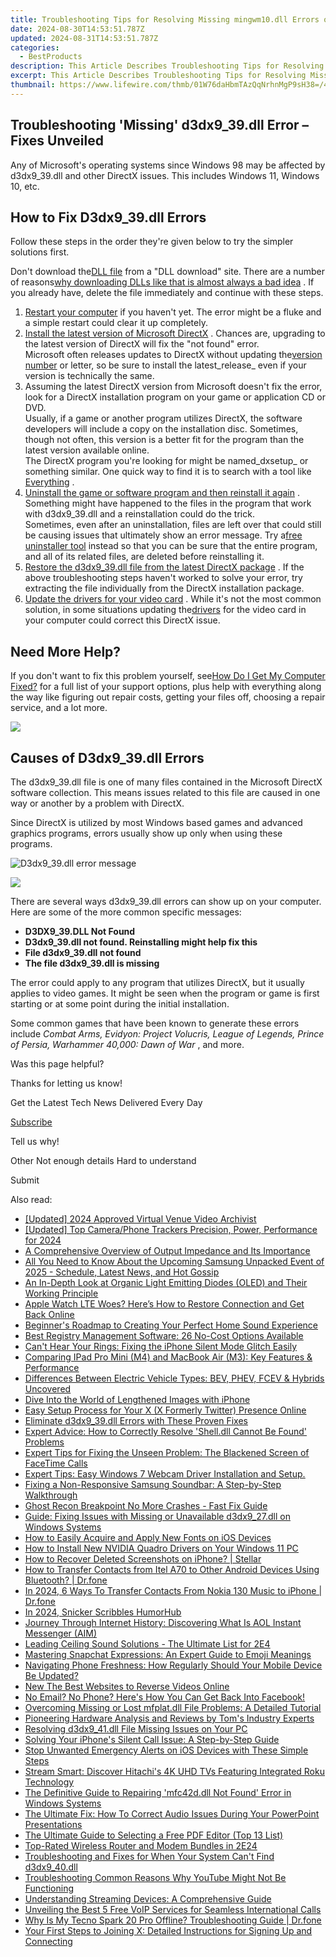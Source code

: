 ```yaml
---
title: Troubleshooting Tips for Resolving Missing mingwm10.dll Errors on Your PC
date: 2024-08-30T14:53:51.787Z
updated: 2024-08-31T14:53:51.787Z
categories:
  - BestProducts
description: This Article Describes Troubleshooting Tips for Resolving Missing mingwm10.dll Errors on Your PC
excerpt: This Article Describes Troubleshooting Tips for Resolving Missing mingwm10.dll Errors on Your PC
thumbnail: https://www.lifewire.com/thmb/01W76daHbmTAzQqNrhnMgP9sH38=/400x300/filters:no_upscale():max_bytes(150000):strip_icc():format(webp)/mingwm10-dll-error-message-0ef8557cdf5c40318e1a6171cbbddd1b.png
---
```


## Troubleshooting 'Missing' d3dx9_39.dll Error – Fixes Unveiled
 Any of Microsoft's operating systems since Windows 98 may be affected by d3dx9\_39.dll and other DirectX issues. This includes Windows 11, Windows 10, etc.  

## How to Fix D3dx9\_39.dll Errors

 Follow these steps in the order they're given below to try the simpler solutions first.

 Don't download the[DLL file](https://www.lifewire.com/what-is-a-dll-file-2625852) from a "DLL download" site. There are a number of reasons[why downloading DLLs like that is almost always a bad idea](https://www.lifewire.com/important-reasons-not-to-download-dll-files-2624455) . If you already have, delete the file immediately and continue with these steps.

1. [Restart your computer](https://www.lifewire.com/how-to-reboot-a-computer-2624568) if you haven't yet. The error might be a fluke and a simple restart could clear it up completely.
2. [Install the latest version of Microsoft DirectX](https://www.lifewire.com/how-to-download-install-directx-2624489) . Chances are, upgrading to the latest version of DirectX will fix the "not found" error.  
 Microsoft often releases updates to DirectX without updating the[version number](https://www.lifewire.com/version-number-2626043) or letter, so be sure to install the latest_release_ even if your version is technically the same.
3. Assuming the latest DirectX version from Microsoft doesn't fix the error, look for a DirectX installation program on your game or application CD or DVD.  
 Usually, if a game or another program utilizes DirectX, the software developers will include a copy on the installation disc. Sometimes, though not often, this version is a better fit for the program than the latest version available online.  
 The DirectX program you're looking for might be named_dxsetup_ or something similar. One quick way to find it is to search with a tool like [Everything](https://www.voidtools.com/) .
4. [Uninstall the game or software program and then reinstall it again](https://www.lifewire.com/what-is-the-proper-way-to-reinstall-a-software-program-2624478) . Something might have happened to the files in the program that work with d3dx9\_39.dll and a reinstallation could do the trick.  
 Sometimes, even after an uninstallation, files are left over that could still be causing issues that ultimately show an error message. Try a[free uninstaller tool](https://www.lifewire.com/free-uninstaller-programs-2625188) instead so that you can be sure that the entire program, and all of its related files, are deleted before reinstalling it.
5. [Restore the d3dx9_39.dll file from the latest DirectX package](https://www.lifewire.com/how-to-restore-a-missing-directx-dll-file-2624516) . If the above troubleshooting steps haven't worked to solve your error, try extracting the file individually from the DirectX installation package.
6. [Update the drivers for your video card](https://www.lifewire.com/how-to-update-drivers-in-windows-2619214) . While it's not the most common solution, in some situations updating the[drivers](https://www.lifewire.com/what-is-a-device-driver-2625796) for the video card in your computer could correct this DirectX issue.

## Need More Help?

 If you don't want to fix this problem yourself, see[How Do I Get My Computer Fixed?](https://www.lifewire.com/how-do-i-get-my-computer-fixed-2625167) for a full list of your support options, plus help with everything along the way like figuring out repair costs, getting your files off, choosing a repair service, and a lot more.

<!-- affiliate ads begin -->
<a href="https://secure.2checkout.com/order/checkout.php?PRODS=3727260&QTY=1&AFFILIATE=108875&CART=1"><img src="http://www.aiseesoft.com/avangate/30p/banner.jpg" border="0"></a>
<!-- affiliate ads end -->
## Causes of D3dx9\_39.dll Errors

 The d3dx9\_39.dll file is one of many files contained in the Microsoft DirectX software collection. This means issues related to this file are caused in one way or another by a problem with DirectX.

 Since DirectX is utilized by most Windows based games and advanced graphics programs, errors usually show up only when using these programs.

![D3dx9_39.dll error message](https://www.lifewire.com/thmb/31gMna-gNNmp9s94SfcwgeSvU_c=/1500x0/filters:no_upscale():max_bytes(150000):strip_icc():format(webp)/d3dx9_39-dll-error-message-59b27a1ec4124400107693a8.png)

<!-- affiliate ads begin -->
<a href="https://shop.systoolsgroup.com/affiliate.php?ACCOUNT=SYSTOOBY&AFFILIATE=108875&PATH=https%3A%2F%2Fwww.systoolsgroup.com%3FAFFILIATE%3D108875%26RESOURCE%3DSysTools%2BSQL%2BRecovery"><img src="https://www.systoolsgroup.com/box/sql-recovery.png" border="0"></a>
<!-- affiliate ads end -->
 There are several ways d3dx9\_39.dll errors can show up on your computer. Here are some of the more common specific messages:

* **D3DX9\_39.DLL Not Found**
* **D3dx9\_39.dll not found. Reinstalling might help fix this**
* **File d3dx9\_39.dll not found**
* **The file d3dx9\_39.dll is missing**

 The error could apply to any program that utilizes DirectX, but it usually applies to video games. It might be seen when the program or game is first starting or at some point during the initial installation.

 Some common games that have been known to generate these errors include _Combat Arms, Evidyon: Project Volucris, League of Legends, Prince of Persia, Warhammer 40,000: Dawn of War_ , and more.

Was this page helpful?

Thanks for letting us know!

 Get the Latest Tech News Delivered Every Day

[Subscribe](https://www.lifewire.com/#)

Tell us why!

 Other  Not enough details  Hard to understand

 Submit

<ins class="adsbygoogle"
     style="display:block"
     data-ad-format="autorelaxed"
     data-ad-client="ca-pub-7571918770474297"
     data-ad-slot="1223367746"></ins>



<ins class="adsbygoogle"
     style="display:block"
     data-ad-client="ca-pub-7571918770474297"
     data-ad-slot="8358498916"
     data-ad-format="auto"
     data-full-width-responsive="true"></ins>

<span class="atpl-alsoreadstyle">Also read:</span>
<div><ul>
<li><a href="https://facebook-video-recording.techidaily.com/updated-2024-approved-virtual-venue-video-archivist/"><u>[Updated] 2024 Approved  Virtual Venue Video Archivist</u></a></li>
<li><a href="https://vp-tips.techidaily.com/updated-top-cameraphone-trackers-precision-power-performance-for-2024/"><u>[Updated] Top Camera/Phone Trackers  Precision, Power, Performance for 2024</u></a></li>
<li><a href="https://tech-renaissance.techidaily.com/a-comprehensive-overview-of-output-impedance-and-its-importance/"><u>A Comprehensive Overview of Output Impedance and Its Importance</u></a></li>
<li><a href="https://tech-renaissance.techidaily.com/all-you-need-to-know-about-the-upcoming-samsung-unpacked-event-of-2025-schedule-latest-news-and-hot-gossip/"><u>All You Need to Know About the Upcoming Samsung Unpacked Event of 2025 - Schedule, Latest News, and Hot Gossip</u></a></li>
<li><a href="https://tech-renaissance.techidaily.com/an-in-depth-look-at-organic-light-emitting-diodes-oled-and-their-working-principle/"><u>An In-Depth Look at Organic Light Emitting Diodes (OLED) and Their Working Principle</u></a></li>
<li><a href="https://tech-renaissance.techidaily.com/apple-watch-lte-woes-heres-how-to-restore-connection-and-get-back-online/"><u>Apple Watch LTE Woes? Here’s How to Restore Connection and Get Back Online</u></a></li>
<li><a href="https://tech-renaissance.techidaily.com/beginners-roadmap-to-creating-your-perfect-home-sound-experience/"><u>Beginner's Roadmap to Creating Your Perfect Home Sound Experience</u></a></li>
<li><a href="https://tech-renaissance.techidaily.com/best-registry-management-software-26-no-cost-options-available/"><u>Best Registry Management Software: 26 No-Cost Options Available</u></a></li>
<li><a href="https://tech-renaissance.techidaily.com/cant-hear-your-rings-fixing-the-iphone-silent-mode-glitch-easily/"><u>Can't Hear Your Rings: Fixing the iPhone Silent Mode Glitch Easily</u></a></li>
<li><a href="https://tech-renaissance.techidaily.com/comparing-ipad-pro-mini-m4-and-macbook-air-m3-key-features-and-performance/"><u>Comparing IPad Pro Mini (M4) and MacBook Air (M3): Key Features & Performance</u></a></li>
<li><a href="https://tech-renaissance.techidaily.com/differences-between-electric-vehicle-types-bev-phev-fcev-and-hybrids-uncovered/"><u>Differences Between Electric Vehicle Types: BEV, PHEV, FCEV & Hybrids Uncovered</u></a></li>
<li><a href="https://extra-resources.techidaily.com/dive-into-the-world-of-lengthened-images-with-iphone/"><u>Dive Into the World of Lengthened Images with iPhone</u></a></li>
<li><a href="https://tech-renaissance.techidaily.com/easy-setup-process-for-your-x-x-formerly-twitter-presence-online/"><u>Easy Setup Process for Your X (X Formerly Twitter) Presence Online</u></a></li>
<li><a href="https://tech-renaissance.techidaily.com/eliminate-d3dx939dll-errors-with-these-proven-fixes/"><u>Eliminate d3dx9_39.dll Errors with These Proven Fixes</u></a></li>
<li><a href="https://tech-renaissance.techidaily.com/expert-advice-how-to-correctly-resolve-shelldll-cannot-be-found-problems/"><u>Expert Advice: How to Correctly Resolve 'Shell.dll Cannot Be Found' Problems</u></a></li>
<li><a href="https://tech-renaissance.techidaily.com/expert-tips-for-fixing-the-unseen-problem-the-blackened-screen-of-facetime-calls/"><u>Expert Tips for Fixing the Unseen Problem: The Blackened Screen of FaceTime Calls</u></a></li>
<li><a href="https://hardware-help.techidaily.com/expert-tips-easy-windows-7-webcam-driver-installation-and-setup/"><u>Expert Tips: Easy Windows 7 Webcam Driver Installation and Setup.</u></a></li>
<li><a href="https://tech-renaissance.techidaily.com/fixing-a-non-responsive-samsung-soundbar-a-step-by-step-walkthrough/"><u>Fixing a Non-Responsive Samsung Soundbar: A Step-by-Step Walkthrough</u></a></li>
<li><a href="https://win-answers.techidaily.com/1722997059289-ghost-recon-breakpoint-no-more-crashes-fast-fix-guide/"><u>Ghost Recon Breakpoint No More Crashes - Fast Fix Guide</u></a></li>
<li><a href="https://tech-renaissance.techidaily.com/guide-fixing-issues-with-missing-or-unavailable-d3dx927dll-on-windows-systems/"><u>Guide: Fixing Issues with Missing or Unavailable d3dx9_27.dll on Windows Systems</u></a></li>
<li><a href="https://tech-renaissance.techidaily.com/how-to-easily-acquire-and-apply-new-fonts-on-ios-devices/"><u>How to Easily Acquire and Apply New Fonts on iOS Devices</u></a></li>
<li><a href="https://tech-renaissance.techidaily.com/how-to-install-new-nvidia-quadro-drivers-on-your-windows-11-pc/"><u>How to Install New NVIDIA Quadro Drivers on Your Windows 11 PC</u></a></li>
<li><a href="https://blog-min.techidaily.com/how-to-recover-deleted-screenshots-on-iphone-stellar-by-stellar-data-recovery-ios-iphone-data-recovery/"><u>How to Recover Deleted Screenshots on iPhone? | Stellar</u></a></li>
<li><a href="https://blog-min.techidaily.com/how-to-transfer-contacts-from-itel-a70-to-other-android-devices-using-bluetooth-drfone-by-drfone-transfer-from-android-transfer-from-android/"><u>How to Transfer Contacts from Itel A70 to Other Android Devices Using Bluetooth? | Dr.fone</u></a></li>
<li><a href="https://android-transfer.techidaily.com/in-2024-6-ways-to-transfer-contacts-from-nokia-130-music-to-iphone-drfone-by-drfone-transfer-from-android-transfer-from-android/"><u>In 2024, 6 Ways To Transfer Contacts From Nokia 130 Music to iPhone | Dr.fone</u></a></li>
<li><a href="https://extra-approaches.techidaily.com/in-2024-snicker-scribbles-humorhub/"><u>In 2024, Snicker Scribbles  HumorHub</u></a></li>
<li><a href="https://tech-renaissance.techidaily.com/journey-through-internet-history-discovering-what-is-aol-instant-messenger-aim/"><u>Journey Through Internet History: Discovering What Is AOL Instant Messenger (AIM)</u></a></li>
<li><a href="https://tech-renaissance.techidaily.com/leading-ceiling-sound-solutions-the-ultimate-list-for-2e4/"><u>Leading Ceiling Sound Solutions - The Ultimate List for 2E4</u></a></li>
<li><a href="https://tech-renaissance.techidaily.com/mastering-snapchat-expressions-an-expert-guide-to-emoji-meanings/"><u>Mastering Snapchat Expressions: An Expert Guide to Emoji Meanings</u></a></li>
<li><a href="https://tech-renaissance.techidaily.com/navigating-phone-freshness-how-regularly-should-your-mobile-device-be-updated/"><u>Navigating Phone Freshness: How Regularly Should Your Mobile Device Be Updated?</u></a></li>
<li><a href="https://ai-video-apps.techidaily.com/new-the-best-websites-to-reverse-videos-online/"><u>New The Best Websites to Reverse Videos Online</u></a></li>
<li><a href="https://tech-renaissance.techidaily.com/no-email-no-phone-heres-how-you-can-get-back-into-facebook/"><u>No Email? No Phone? Here's How You Can Get Back Into Facebook!</u></a></li>
<li><a href="https://tech-renaissance.techidaily.com/overcoming-missing-or-lost-mfplatdll-file-problems-a-detailed-tutorial/"><u>Overcoming Missing or Lost mfplat.dll File Problems: A Detailed Tutorial</u></a></li>
<li><a href="https://hardware-tips.techidaily.com/pioneering-hardware-analysis-and-reviews-by-toms-industry-experts/"><u>Pioneering Hardware Analysis and Reviews by Tom's Industry Experts</u></a></li>
<li><a href="https://tech-renaissance.techidaily.com/resolving-d3dx941dll-file-missing-issues-on-your-pc/"><u>Resolving d3dx9_41.dll File Missing Issues on Your PC</u></a></li>
<li><a href="https://tech-renaissance.techidaily.com/solving-your-iphones-silent-call-issue-a-step-by-step-guide/"><u>Solving Your iPhone's Silent Call Issue: A Step-by-Step Guide</u></a></li>
<li><a href="https://tech-renaissance.techidaily.com/stop-unwanted-emergency-alerts-on-ios-devices-with-these-simple-steps/"><u>Stop Unwanted Emergency Alerts on iOS Devices with These Simple Steps</u></a></li>
<li><a href="https://tech-renaissance.techidaily.com/stream-smart-discover-hitachis-4k-uhd-tvs-featuring-integrated-roku-technology/"><u>Stream Smart: Discover Hitachi's 4K UHD TVs Featuring Integrated Roku Technology</u></a></li>
<li><a href="https://tech-renaissance.techidaily.com/the-definitive-guide-to-repairing-mfc42ddll-not-found-error-in-windows-systems/"><u>The Definitive Guide to Repairing 'mfc42d.dll Not Found' Error in Windows Systems</u></a></li>
<li><a href="https://tech-renaissance.techidaily.com/the-ultimate-fix-how-to-correct-audio-issues-during-your-powerpoint-presentations/"><u>The Ultimate Fix: How To Correct Audio Issues During Your PowerPoint Presentations</u></a></li>
<li><a href="https://tech-renaissance.techidaily.com/the-ultimate-guide-to-selecting-a-free-pdf-editor-top-13-list/"><u>The Ultimate Guide to Selecting a Free PDF Editor (Top 13 List)</u></a></li>
<li><a href="https://tech-renaissance.techidaily.com/top-rated-wireless-router-and-modem-bundles-in-2e24/"><u>Top-Rated Wireless Router and Modem Bundles in 2E24</u></a></li>
<li><a href="https://tech-renaissance.techidaily.com/troubleshooting-and-fixes-for-when-your-system-cant-find-d3dx940dll/"><u>Troubleshooting and Fixes for When Your System Can't Find d3dx9_40.dll</u></a></li>
<li><a href="https://tech-renaissance.techidaily.com/troubleshooting-common-reasons-why-youtube-might-not-be-functioning/"><u>Troubleshooting Common Reasons Why YouTube Might Not Be Functioning</u></a></li>
<li><a href="https://tech-renaissance.techidaily.com/understanding-streaming-devices-a-comprehensive-guide/"><u>Understanding Streaming Devices: A Comprehensive Guide</u></a></li>
<li><a href="https://tech-renaissance.techidaily.com/unveiling-the-best-5-free-voip-services-for-seamless-international-calls/"><u>Unveiling the Best 5 Free VoIP Services for Seamless International Calls</u></a></li>
<li><a href="https://howto.techidaily.com/why-is-my-tecno-spark-20-pro-offline-troubleshooting-guide-drfone-by-drfone-fix-android-problems-fix-android-problems/"><u>Why Is My Tecno Spark 20 Pro Offline? Troubleshooting Guide | Dr.fone</u></a></li>
<li><a href="https://tech-renaissance.techidaily.com/your-first-steps-to-joining-x-detailed-instructions-for-signing-up-and-connecting/"><u>Your First Steps to Joining X: Detailed Instructions for Signing Up and Connecting</u></a></li>
</ul></div>
